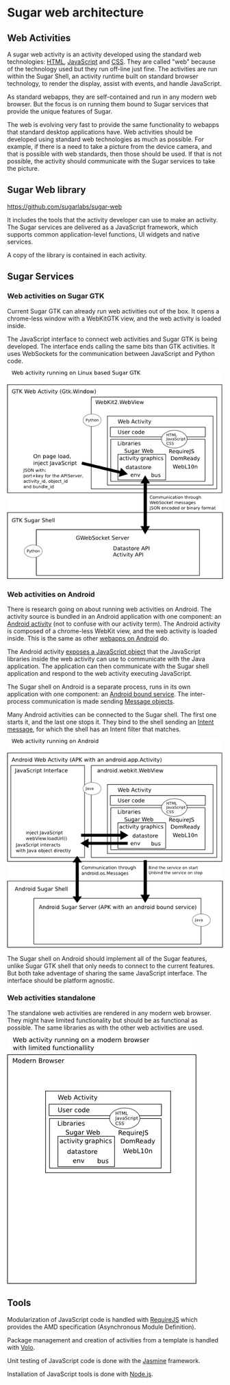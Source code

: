 Sugar web architecture
======================

Web Activities
--------------

A sugar web activity is an activity developed using the standard web
technologies: [HTML](dev.w3.org/html5/spec/),
[JavaScript](http://www.ecma-international.org/publications/standards/Ecma-262.htm)
and [CSS](http://www.w3.org/Style/CSS/). They are called "web" because
of the technology used but they run off-line just fine. The activities
are run within the Sugar Shell, an activity runtime built on standard
browser technology, to render the display, assist with events, and
handle JavaScript.

As standard webapps, they are self-contained and run in any modern web
browser. But the focus is on running them bound to Sugar services that
provide the unique features of Sugar.

The web is evolving very fast to provide the same functionality to
webapps that standard desktop applications have.  Web activities
should be developed using standard web technologies as much as
possible.  For example, if there is a need to take a picture from the
device camera, and that is possible with web standards, then those
should be used.  If that is not possible, the activity should
communicate with the Sugar services to take the picture.

Sugar Web library
-----------------

<https://github.com/sugarlabs/sugar-web>

It includes the tools that the activity developer can use to make an
activity.  The Sugar services are delivered as a JavaScript framework,
which supports common application-level functions, UI widgets and
native services.

A copy of the library is contained in each activity.

Sugar Services
--------------

### Web activities on Sugar GTK

Current Sugar GTK can already run web activities out of the box.  It
opens a chrome-less window with a WebKitGTK view, and the web activity
is loaded inside.

The JavaScript interface to connect web activities and Sugar GTK is
being developed.  The interface ends calling the same bits than GTK
activities.  It uses WebSockets for the communication between
JavaScript and Python code.

![GTK architecture](images/arch-gtk.png "GTK architecture")

### Web activities on Android

There is research going on about running web activities on Android.
The activity source is bundled in an Android application with one
component: an [Android
activity](http://developer.android.com/guide/components/activities.html)
(not to confuse with our activity term).  The Android activity is
composed of a chrome-less WebKit view, and the web activity is loaded
inside.  This is the same as other [webapps on
Android](http://developer.android.com/guide/webapps/overview.html) do.

The Android activity [exposes a JavaScript
object](http://developer.android.com/guide/webapps/webview.html#UsingJavaScript)
that the JavaScript libraries inside the web activity can use to
communicate with the Java application.  The application can then
communicate with the Sugar shell application and respond to the web
activity executing JavaScript.

The Sugar shell on Android is a separate process, runs in its own
application with one component: an [Android bound
service](http://developer.android.com/guide/components/bound-services.html).
The inter-process communication is made sending [Message
objects](http://developer.android.com/reference/android/os/Message.html).

Many Android activities can be connected to the Sugar shell.  The
first one starts it, and the last one stops it.  They bind to the
shell sending an [Intent
message](http://developer.android.com/guide/components/intents-filters.html),
for which the shell has an Intent filter that matches.

![Android architecture](images/arch-android.png "Android architecture")

The Sugar shell on Android should implement all of the Sugar features,
unlike Sugar GTK shell that only needs to connect to the current
features.  But both take adventage of sharing the same JavaScript
interface.  The interface should be platform agnostic.

### Web activities standalone

The standalone web activities are rendered in any modern web browser. They might
have limited functionality but should be as functional as possible. The same
libraries as with the other web activities are used.

![Standalone architecture](images/arch-standalone.png "Standalone architecture")


Tools
-----

Modularization of JavaScript code is handled with
[RequireJS](http://requirejs.org/) which provides the AMD
specification (Asynchronous Module Definition).

Package management and creation of activities from a template is
handled with [Volo](http://volojs.org/).

Unit testing of JavaScript code is done with the
[Jasmine](http://pivotal.github.io/jasmine/) framework.

Installation of JavaScript tools is done with
[Node.js](http://nodejs.org/).
